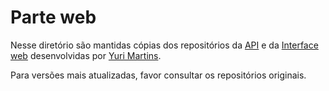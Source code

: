# Parte web

Nesse diretório são mantidas cópias dos repositórios da [API](https://github.com/Stecken/TccAPI "API") e da [Interface web](https://github.com/Stecken/WebViewTCC "Interface Web") desenvolvidas por [Yuri Martins](http://github.com/Stecken "Yuri Martins").

Para versões mais atualizadas, favor consultar os repositórios originais.
